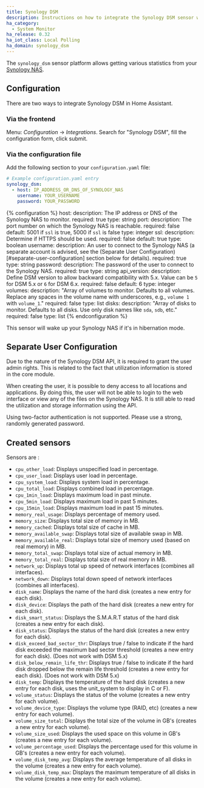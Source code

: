 ```yaml
---
title: Synology DSM
description: Instructions on how to integrate the Synology DSM sensor within Home Assistant.
ha_category:
  - System Monitor
ha_release: 0.32
ha_iot_class: Local Polling
ha_domain: synology_dsm
---
```


The `synology_dsm` sensor platform allows getting various statistics from your [Synology NAS](https://www.synology.com).

## Configuration

There are two ways to integrate Synology DSM in Home Assistant.

### Via the frontend

Menu: *Configuration* -> *Integrations*. Search for "Synology DSM", fill the configuration form, click submit.

### Via the configuration file

Add the following section to your `configuration.yaml` file:

```yaml
# Example configuration.yaml entry
synology_dsm:
  - host: IP_ADDRESS_OR_DNS_OF_SYNOLOGY_NAS
    username: YOUR_USERNAME
    password: YOUR_PASSWORD
```

{% configuration %}
host:
  description: The IP address or DNS of the Synology NAS to monitor.
  required: true
  type: string
port:
  description: The port number on which the Synology NAS is reachable.
  required: false
  default: 5001 if `ssl` is true, 5000 if `ssl` is false
  type: integer
ssl:
  description: Determine if HTTPS should be used.
  required: false
  default: true
  type: boolean
username:
  description: An user to connect to the Synology NAS (a separate account is advised, see the (Separate User Configuration)[#separate-user-configuration] section below for details).
  required: true
  type: string
password:
  description: The password of the user to connect to the Synology NAS.
  required: true
  type: string
api_version:
  description: Define DSM version to allow backward compatibility with 5.x. Value can be `5` for DSM 5.x or `6` for DSM 6.x.
  required: false
  default: 6
  type: integer
volumes:
  description: "Array of volumes to monitor. Defaults to all volumes. Replace any spaces in the volume name with underscores, e.g., `volume 1` with `volume_1`."
  required: false
  type: list
disks:
  description: "Array of disks to monitor. Defaults to all disks. Use only disk names like `sda`, `sdb`, etc."
  required: false
  type: list
{% endconfiguration %}


<div class='note warning'>

This sensor will wake up your Synology NAS if it's in hibernation mode.

</div>

## Separate User Configuration

Due to the nature of the Synology DSM API, it is required to grant the user admin rights. This is related to the fact that utilization information is stored in the core module.

When creating the user, it is possible to deny access to all locations and applications. By doing this, the user will not be able to login to the web interface or view any of the files on the Synology NAS. It is still able to read the utilization and storage information using the API.

<div class='note warning'>

Using two-factor authentication is not supported. Please use a strong, randomly generated password.

</div>


## Created sensors

Sensors are :
- `cpu_other_load`: Displays unspecified load in percentage.
- `cpu_user_load`: Displays user load in percentage.
- `cpu_system_load`: Displays system load in percentage.
- `cpu_total_load`: Displays combined load in percentage.
- `cpu_1min_load`: Displays maximum load in past minute.
- `cpu_5min_load`: Displays maximum load in past 5 minutes.
- `cpu_15min_load`: Displays maximum load in past 15 minutes.
- `memory_real_usage`: Displays percentage of memory used.
- `memory_size`: Displays total size of memory in MB.
- `memory_cached`: Displays total size of cache in MB.
- `memory_available_swap`: Displays total size of available swap in MB.
- `memory_available_real`: Displays total size of memory used (based on real memory) in MB.
- `memory_total_swap`: Displays total size of actual memory in MB.
- `memory_total_real`: Displays total size of real memory in MB.
- `network_up`: Displays total up speed of network interfaces (combines all interfaces).
- `network_down`: Displays total down speed of network interfaces (combines all interfaces).
- `disk_name`: Displays the name of the hard disk (creates a new entry for each disk).
- `disk_device`: Displays the path of the hard disk (creates a new entry for each disk).
- `disk_smart_status`: Displays the S.M.A.R.T status of the hard disk (creates a new entry for each disk).
- `disk_status`: Displays the status of the hard disk (creates a new entry for each disk).
- `disk_exceed_bad_sector_thr`: Displays true / false to indicate if the hard disk exceeded the maximum bad sector threshold (creates a new entry for each disk). (Does not work with DSM 5.x)
- `disk_below_remain_life_thr`: Displays true / false to indicate if the hard disk dropped below the remain life threshold (creates a new entry for each disk). (Does not work with DSM 5.x)
- `disk_temp`: Displays the temperature of the hard disk (creates a new entry for each disk, uses the unit_system to display in C or F).
- `volume_status`: Displays the status of the volume (creates a new entry for each volume).
- `volume_device_type`: Displays the volume type (RAID, etc) (creates a new entry for each volume).
- `volume_size_total`: Displays the total size of the volume in GB's (creates a new entry for each volume).
- `volume_size_used`: Displays the used space on this volume in GB's (creates a new entry for each volume).
- `volume_percentage_used`: Displays the percentage used for this volume in GB's (creates a new entry for each volume).
- `volume_disk_temp_avg`: Displays the average temperature of all disks in the volume (creates a new entry for each volume).
- `volume_disk_temp_max`: Displays the maximum temperature of all disks in the volume (creates a new entry for each volume).
